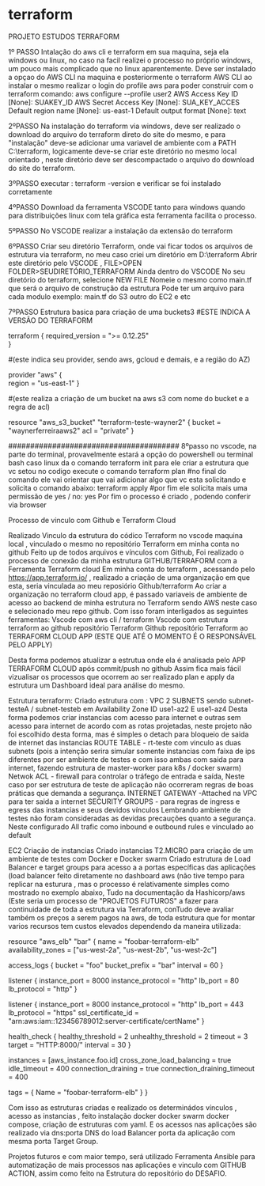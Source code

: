 # terraform
PROJETO ESTUDOS TERRAFORM

1º PASSO Intalação do aws cli e terraform em sua maquina, seja ela windows ou linux, no caso na facil realizei o processo no próprio windows, um pouco mais complicado que no linux aparentemente.
Deve ser instalado a opçao do AWS CLI na maquina e posteriormente o terraform
AWS CLI
ao instalar o mesmo realizar o login do profile aws para poder construir com o terraform
comando: aws configure --profile user2 
AWS Access Key ID [None]: SUAKEY_ID 
AWS Secret Access Key [None]: SUA_KEY_ACCES 
Default region name [None]: us-east-1 
Default output format [None]: text

2ºPASSO
Na instalação do terraform via windows, deve ser realizado o download do arquivo do terraform direto do site do mesmo, e para "instalação" deve-se adicionar uma variavel de ambiente com a PATH C:\terraform, logicamente deve-se criar este diretório no mesmo local orientado , neste diretório deve ser descompactado o arquivo do download do site do terraform.

3ºPASSO
executar :  terraform -version
e verificar se foi instalado corretamente

4ºPASSO 
Download da ferramenta VSCODE tanto para windows quando para distribuições linux com tela gráfica
esta ferramenta facilita o processo.

5ºPASSO
No VSCODE realizar a instalação da extensão do terraform

6ºPASSO
Criar seu diretório Terraform, onde vai ficar todos os arquivos de estrutura via terraform, no meu caso criei um diretório em D:\terraform
Abrir este diretório pelo VSCODE , FILE>OPEN FOLDER>SEUDIRETÓRIO_TERRAFORM
Ainda dentro do VSCODE 
No seu diretório do terraform, selecione NEW FILE 
Nomeie o mesmo como main.tf que será o arquivo de construção da estrutura
Pode ter um arquivo para cada modulo exemplo: main.tf do S3 outro do EC2 e etc

7ºPASSO
Estrutura basica para criação de uma buckets3 
#ESTE INDICA A VERSÃO DO TERRAFORM

terraform {
    required_version = ">= 0.12.25"      
}

#(este indica seu provider, sendo aws, gcloud e demais, e a região do AZ)

provider "aws" {                                      
    region = "us-east-1"
}

#(este realiza a criação de um bucket na aws s3 com nome do bucket e a regra de acl)

resource "aws_s3_bucket" "terraform-teste-wayner2" {
    bucket = "waynerferreiraaws2"
    acl = "private"
}

#######################################
8ºpasso 
no vscode, na parte do terminal, provavelmente estará a opção do powershell ou terminal bash caso linux
da o comando
terraform init
para ele criar a estrutura que vc setou no codigo execute o comando
terraform plan
#no final do comando ele vai orientar que vai adicionar algo que vc esta solicitando e solicita o comando abaixo:
terraform apply
#por fim ele solicita mais uma permissão de yes / no:
yes
Por fim o processo é criado , podendo conferir via browser

Processo de vinculo com Github e Terraform Cloud

Realizado Vinculo da estrutura do códico Terraform no vscode maquina local , vinculado o mesmo no repositório Terraform em minha conta no github
Feito up de todos arquivos e vínculos com Github, Foi realizado o processo de conexão da minha estrutura GITHUB/TERRAFORM com a Ferramenta Terraform cloud 
Em minha conta do terraform , acessando pelo https://app.terraform.io/ , realizado a criação de uma organização em que esta, seria vinculada ao meu reposiório Github/terraform
Ao criar a organização no terraform cloud app, é passado variaveis de ambiente de acesso ao backend de minha estrutura no Terraform sendo AWS neste caso  e selecionado meu repo github.
Com isso foram interligados as seguintes ferramentas:
Vscode com aws cli / terraform
Vscode com estrutura terraform ao github repositório Terraform
Github repositório Terraform ao TERRAFORM CLOUD APP (ESTE QUE ATÉ O MOMENTO É O RESPONSÁVEL PELO APPLY)

Desta forma podemos atualizar a estrutua onde ela é analisada pelo APP TERRAFORM CLOUD após commit/push no github
Assim fica mais fácil vizualisar os processos que ocorrem ao ser realizado plan e apply da estrutura um Dashboard ideal para análise do mesmo.

Estrutura terraform:
Criado estrutura com :
VPC
2 SUBNETS  sendo subnet-testeA / subnet-testeb em Availability Zone ID
use1-az2 E use1-az4
Desta forma podemos criar instancias com acesso para internet e outras sem acesso para internet de acordo com as rotas projetadas, neste projeto não foi escolhido desta forma, mas é simples o detach para bloqueio de saida de internet das instancias
ROUTE TABLE - rt-teste com vinculo as duas subnets (pois a intenção serira simular somente instancias com faixa de ips diferentes por ser ambiente de testes e com isso ambas com saida para internet, fazendo estrutura de master-worker para k8s / docker swarm)
Netwok ACL - firewall para controlar o tráfego de entrada e saída, Neste caso por ser estrutura de teste de aplicação não ocorreram regras de boas práticas que demanda a segurança.
INTERNET GATEWAY -Attached na VPC para ter saida a internet
SECURITY GROUPS - para regras de ingress e egress das instancias e seus devidos vínculos
Lembrando ambiente de testes não foram consideradas as devidas precauções quanto a segurança.
Neste configurado All trafic como inbound e outbound rules e vinculado ao default

EC2
Criação de instancias
Criado instancias T2.MICRO para criação de um ambiente de testes com Docker e Docker swarm
Criado estrutura de Load Balancer e target groups para acesso a a portas específicas das aplicações (load balancer feito diretamente no dashboard aws (não tive tempo para replicar na esturura , mas o processo é relativamente simples como mostrado no exemplo abaixo, Tudo na documentação da Hashicorp/aws (Este seria um processo de "PROJETOS FUTUROS" a fazer para continuidade de toda a estrutura via Terraform, conTudo deve avaliar também os preços a serem pagos na aws, de toda estrutura que for montar varios recursos tem custos elevados dependendo da maneira utilizada:


resource "aws_elb" "bar" {
  name               = "foobar-terraform-elb"
  availability_zones = ["us-west-2a", "us-west-2b", "us-west-2c"]

  access_logs {
    bucket        = "foo"
    bucket_prefix = "bar"
    interval      = 60
  }

  listener {
    instance_port     = 8000
    instance_protocol = "http"
    lb_port           = 80
    lb_protocol       = "http"
  }

  listener {
    instance_port      = 8000
    instance_protocol  = "http"
    lb_port            = 443
    lb_protocol        = "https"
    ssl_certificate_id = "arn:aws:iam::123456789012:server-certificate/certName"
  }

  health_check {
    healthy_threshold   = 2
    unhealthy_threshold = 2
    timeout             = 3
    target              = "HTTP:8000/"
    interval            = 30
  }

  instances                   = [aws_instance.foo.id]
  cross_zone_load_balancing   = true
  idle_timeout                = 400
  connection_draining         = true
  connection_draining_timeout = 400

  tags = {
    Name = "foobar-terraform-elb"
  }
}

Com isso as estruturas criadas e realizado os determinádos vínculos , acesso as instancias , feito instalação docker docker swarm docker compose, criação de estruturas com yaml.
E os acessos nas aplicações são realizado via dns:porta DNS do load Balancer porta da aplicação com mesma porta Target Group.

Projetos futuros e com maior tempo, será utilizado Ferramenta Ansible para automatização de mais processos nas aplicações e vinculo com GITHUB ACTION, assim como feito na Estrutura do repositório do DESAFIO.


